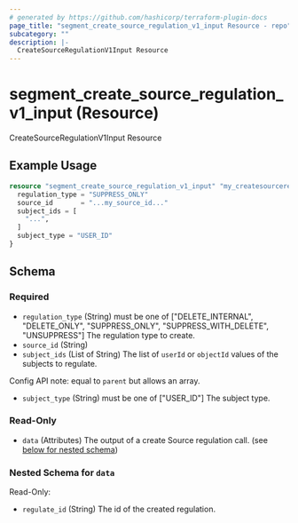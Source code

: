 ```yaml
---
# generated by https://github.com/hashicorp/terraform-plugin-docs
page_title: "segment_create_source_regulation_v1_input Resource - repo"
subcategory: ""
description: |-
  CreateSourceRegulationV1Input Resource
---
```


# segment_create_source_regulation_v1_input (Resource)

CreateSourceRegulationV1Input Resource

## Example Usage

```terraform
resource "segment_create_source_regulation_v1_input" "my_createsourceregulationv1input" {
  regulation_type = "SUPPRESS_ONLY"
  source_id       = "...my_source_id..."
  subject_ids = [
    "...",
  ]
  subject_type = "USER_ID"
}
```

<!-- schema generated by tfplugindocs -->
## Schema

### Required

- `regulation_type` (String) must be one of ["DELETE_INTERNAL", "DELETE_ONLY", "SUPPRESS_ONLY", "SUPPRESS_WITH_DELETE", "UNSUPPRESS"]
The regulation type to create.
- `source_id` (String)
- `subject_ids` (List of String) The list of `userId` or `objectId` values of the subjects to regulate.

Config API note: equal to `parent` but allows an array.
- `subject_type` (String) must be one of ["USER_ID"]
The subject type.

### Read-Only

- `data` (Attributes) The output of a create Source regulation call. (see [below for nested schema](#nestedatt--data))

<a id="nestedatt--data"></a>
### Nested Schema for `data`

Read-Only:

- `regulate_id` (String) The id of the created regulation.



